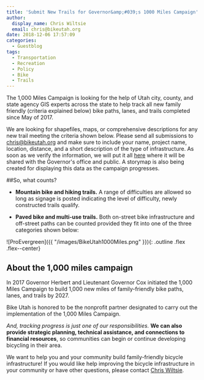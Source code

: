```yaml
---
title: 'Submit New Trails for Governor&amp;#039;s 1000 Miles Campaign'
author:
  display_name: Chris Wiltsie
  email: chris@bikeutah.org
date: 2018-12-06 17:57:09
categories:
  - Guestblog
tags:
  - Transportation
  - Recreation
  - Policy
  - Bike
  - Trails
---
```


The 1,000 Miles Campaign is looking for the help of Utah city, county, and state agency GIS experts across the state to
help track all new family friendly (criteria explained below) bike paths, lanes, and trails completed
since May of 2017.

We are looking for shapefiles, maps, or comprehensive descriptions for any new trail meeting the criteria shown below. 
Please send all submissions to [chris@bikeutah.org](mailto:chris@bikeutah.org) and make sure to include your name, project name, location, distance, and a short description of the type of
infrastructure. As soon as we verify the information, we will put it all [here](https://docs.google.com/spreadsheets/d/1QkSaARZNNcgHQZKaW2sVoCJ4cnSKIk4nVca29y_6l-w/edit#gid=0) where it will be
shared with the Governor's office and public. A storymap is also being created for displaying this data as the campaign progresses.

##So, what counts?

+ **Mountain bike and hiking trails.** A range of difficulties are allowed so long as signage is posted indicating the level of
difficulty, newly constructed trails qualify.

+ **Paved bike and multi-use trails.** Both on-street bike infrastructure and off-street paths can be counted provided they fit into one of the three categories shown below:

![ProEvergreen]({{ "/images/BikeUtah1000Miles.png" }}){: .outline .flex .flex--center}

## About the 1,000 miles campaign

In 2017 Governor Herbert and Lieutenant Governor Cox initiated the 1,000 Miles Campaign to build 1,000 new miles of family-friendly bike paths, lanes, and trails by 2027.

Bike Utah is honored to be the nonprofit partner designated to carry out the implementation of the 1,000 Miles Campaign. 

_And, tracking progress is just one of our responsibilities._ **We can also provide strategic planning, technical assistance, and connections to financial resources**, so communities can begin or continue developing bicycling in their area.

We want to help you and your community build family-friendly bicycle infrastructure! If you would like help improving the bicycle infrastructure in your community or have other questions, please contact [Chris Wiltsie](mailto:chris@bikeutah.org).




